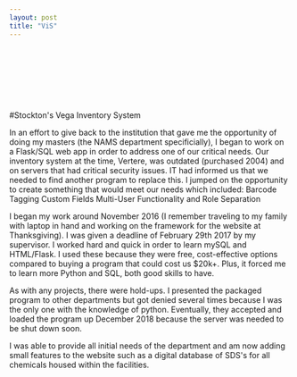 ```yaml
---
layout: post
title: "ViS"
---
```


<img source="/assets/images/capture.png" height = "100">

#Stockton's Vega Inventory System

In an effort to give back to the institution that gave me the opportunity of doing my masters (the NAMS department specificially), I began to work on a Flask/SQL web app in order to address one of our critical needs. Our inventory system at the time, Vertere, was outdated (purchased 2004) and on servers that had critical security issues. IT had informed us that we needed to find another program to replace this. I jumped on the opportunity to create something that would meet our needs which included: 
Barcode Tagging
Custom Fields 
Multi-User Functionality and Role Separation

I began my work around November 2016 (I remember traveling to my family with laptop in hand and working on the framework for the website at Thanksgiving). I was given a deadline of February 29th 2017 by my supervisor. I worked hard and quick in order to learn mySQL and HTML/Flask. I used these because they were free, cost-effective options compared to buying a program that could cost us $20k+. Plus, it forced me to learn more Python and SQL, both good skills to have. 

As with any projects, there were hold-ups. I presented the packaged program to other departments but got denied several times because I was the only one with the knowledge of python. Eventually, they accepted and loaded the program up December 2018 because the server was needed to be shut down soon. 

I was able to provide all initial needs of the department and am now adding small features to the website such as a digital database of SDS's for all chemicals housed within the facilities. 
